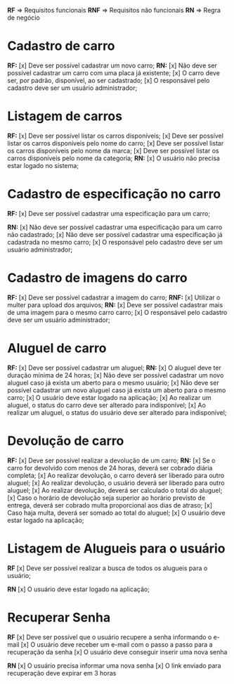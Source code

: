 **RF** => Requisitos funcionais
**RNF** => Requisitos não funcionais
**RN** => Regra de negócio


# Cadastro de carro
**RF:**
[x] Deve ser possível cadastrar um novo carro;
**RN:**
[x] Não deve ser possível cadastrar um carro com uma placa já existente;
[x] O carro deve ser, por padrão, disponível, ao ser cadastrado;
[x] O responsável pelo cadastro deve ser um usuário administrador;

 
# Listagem de carros
**RF:**
[x] Deve ser possível listar os carros disponíveis;
[x] Deve ser possível listar os carros disponíveis pelo nome do carro;
[x] Deve ser possível listar os carros disponíveis pelo nome da marca;
[x] Deve ser possível listar os carros disponíveis pelo nome da categoria;
**RN:**
[x] O usuário não precisa estar logado no sistema;


# Cadastro de especificação no carro
**RF:**
[x] Deve ser possível cadastrar uma especificação para um carro;

**RN:**
[x] Não deve ser possível cadastrar uma especificação para um carro não cadastrado;
[x] Não deve ser possível cadastrar uma especificação já cadastrada no mesmo carro;
[x] O responsável pelo cadastro deve ser um usuário administrador;


# Cadastro de imagens do carro
**RF:**
[x] Deve ser possível cadastrar a imagem do carro;
**RNF:**
[x] Utilizar o multer para upload dos arquivos;
**RN:**
[x] Deve ser possível cadastrar mais de uma imagem para o mesmo carro carro;
[x] O responsável pelo cadastro deve ser um usuário administrador;


# Aluguel de carro
**RF:**
[x] Deve ser possível cadastrar um aluguel;
**RN:**
[x] O aluguel deve ter duração mínima de 24 horas;
[x] Não deve ser possível cadastrar um novo aluguel caso já exista um aberto para o mesmo usuário;
[x] Não deve ser possível cadastrar um novo aluguel caso já exista um aberto para o mesmo carro;
[x] O usuário deve estar logado na aplicação;
[x] Ao realizar um aluguel, o status do carro deve ser alterado para indisponível;
[x] Ao realizar um aluguel, o status do usuário deve ser alterado para indisponível;

# Devolução de carro
**RF:**
[x] Deve ser possível realizar a devolução de um carro;
**RN:**
[x] Se o carro for devolvido com menos de 24 horas, deverá ser cobrado diária completa;
[x] Ao realizar devolução, o carro deverá ser liberado para outro aluguel;
[x] Ao realizar devolução, o usuário deverá ser liberado para outro aluguel;
[x] Ao realizar devolução, deverá ser calculado o total do aluguel;
[x] Caso o horário de devolução seja superior ao horário previsto de entrega, deverá ser cobrado multa proporcional aos dias de atraso;
[x] Caso haja multa, deverá ser somado ao total do aluguel;
[x] O usuário deve estar logado na aplicação;

# Listagem de Alugueis para o usuário

**RF**
[x] Deve ser possível realizar a busca de todos os alugueis para o usuário;

**RN**
[x] O usuário deve estar logado na aplicação;

# Recuperar Senha

**RF**
[x] Deve ser possível que o usuário recupere a senha informando o e-mail
[x] O usuário deve receber um e-mail com o passo a passo para a recuperação da senha
[x] O usuário deve conseguir inserir uma nova senha

**RN**
[x] O usuário precisa informar uma nova senha
[x] O link enviado para recuperação deve expirar em 3 horas